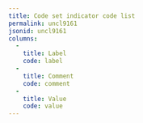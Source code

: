 ```yaml
---
title: Code set indicator code list
permalink: uncl9161
jsonid: uncl9161
columns:
  - 
    title: Label
    code: label
  - 
    title: Comment
    code: comment
  - 
    title: Value
    code: value
---
```


